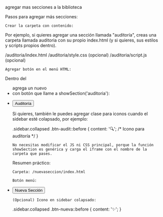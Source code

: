 agregar mas secciones a la biblioteca

Pasos para agregar más secciones:

    Crear la carpeta con contenido:

Por ejemplo, si quieres agregar una sección llamada "auditoría", creas una carpeta llamada auditoria con su propio index.html (y si quieres, sus estilos y scripts propios dentro).

/auditoria/index.html
/auditoria/style.css  (opcional)
/auditoria/script.js  (opcional)

    Agregar botón en el menú HTML:

Dentro del <ul class="sidebar-menu"> agrega un nuevo <li> con botón que llame a showSection('auditoria'):

<li><button class="btn-audit" onclick="showSection('auditoria')">Auditoría</button></li>

Si quieres, también le puedes agregar clase para iconos cuando el sidebar esté colapsado, por ejemplo:

.sidebar.collapsed .btn-audit::before {
  content: '🔍';  /* Icono para auditoría */
}

    No necesitas modificar el JS ni CSS principal, porque la función showSection es genérica y carga el iframe con el nombre de la carpeta que pases.

Resumen práctico:

    Carpeta: /nuevaseccion/index.html

    Botón menú:

<li><button class="btn-nueva" onclick="showSection('nuevaseccion')">Nueva Sección</button></li>

    (Opcional) Icono en sidebar colapsado:

.sidebar.collapsed .btn-nueva::before {
  content: '✨';
}

